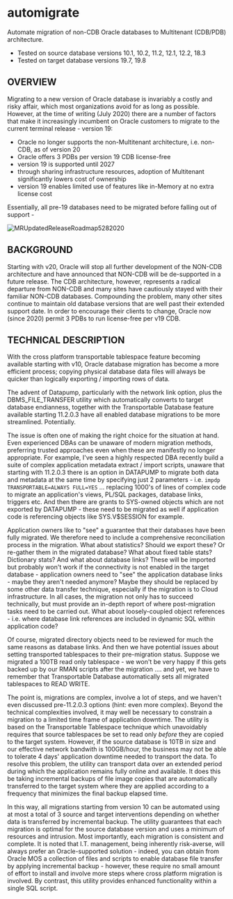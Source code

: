 # automigrate
Automate migration of non-CDB Oracle databases to Multitenant (CDB/PDB) architecture.
- Tested on source database versions 10.1, 10.2, 11.2, 12.1, 12.2, 18.3
- Tested on target database versions 19.7, 19.8 

OVERVIEW
--------
Migrating to a new version of Oracle database is invariably a costly and risky affair, which most organizations avoid for as long as possible. However, at the time of writing (July 2020) there are a number of factors that make it increasingly incumbent on Oracle customers to migrate to the current terminal release - version 19:
- Oracle no longer supports the non-Multitenant architecture, i.e. non-CDB, as of version 20
- Oracle offers 3 PDBs per version 19 CDB license-free
- version 19 is supported until 2027
- through sharing infrastructure resources, adoption of Multitenant significantly lowers cost of ownership
- version 19 enables limited use of features like in-Memory at no extra license cost

Essentially, all pre-19 databases need to be migrated before falling out of support -

![MRUpdatedReleaseRoadmap5282020](https://user-images.githubusercontent.com/42802860/90099785-2e6a2400-dd33-11ea-826f-661b58bf3d0b.png)



BACKGROUND
----------
Starting with v20, Oracle will stop all further development of the NON-CDB architecture and have announced that NON-CDB will be de-supported in a future release. The CDB architecture, however, represents a radical departure from NON-CDB and many sites have cautiously stayed with their familiar NON-CDB databases. Compounding the problem, many other sites continue to maintain old database versions that are well past their extended support date. In order to encourage their clients to change, Oracle now (since 2020) permit 3 PDBs to run license-free per v19 CDB.

TECHNICAL DESCRIPTION
---------------------
With the cross platform transportable tablespace feature becoming available starting with v10, Oracle database migration has become a more efficient process; copying physical database data files will always be quicker than logically exporting / importing rows of data.

The advent of Datapump, particularly with the network link option, plus the DBMS_FILE_TRANSFER utility which automatically converts to target database endianness, together with the Transportable Database feature available starting 11.2.0.3 have all enabled database migrations to be more streamlined. Potentially.

The issue is often one of making the right choice for the situation at hand. Even experienced DBAs can be unaware of modern migration methods, preferring trusted approaches even when these are manifestly no longer appropriate. For example, I've seen a highly respected DBA recently build a suite of complex application metadata extract / import scripts, unaware that starting with 11.2.0.3 there is an option in DATAPUMP to migrate both data and metadata at the same time by specifying just 2 parameters - i.e. `impdp TRANSPORTABLE=ALWAYS FULL=YES` ... replacing 1000's of lines of complex code to migrate an application's views, PL/SQL packages, database links, triggers etc. And then there are grants to SYS-owned objects which are not exported by DATAPUMP - these need to be migrated as well if application code is referencing objects like SYS.V$SESSION for example.

Application owners like to "see" a guarantee that their databases have been fully migrated. We therefore need to include a comprehensive reconciliation process in the migration. What about statistics? Should we export these? Or re-gather them in the migrated database? What about fixed table stats? Dictionary stats? And what about database links? These will be imported but probably won't work if the connectivity is not enabled in the target database - application owners need to "see" the application database links - maybe they aren't needed anymore? Maybe they should be replaced by some other data transfer technique, especially if the migration is to Cloud infrastructure. In all cases, the migration not only has to succeed technically, but must provide an in-depth report of where post-migration tasks need to be carried out. What about loosely-coupled object references - i.e. where database link references are included in dynamic SQL within application code? 

Of course, migrated directory objects need to be reviewed for much the same reasons as database links. And then we have potential issues about setting transported tablespaces to their pre-migration status. Suppose we migrated a 100TB read only tablespace - we won't be very happy if this gets backed up by our RMAN scripts after the migration .... and yet, we have to remember that Transportable Database automatically sets all migrated tablespaces to READ WRITE.

The point is, migrations are complex, involve a lot of steps, and we haven't even discussed pre-11.2.0.3 options (hint: even more complex). Beyond the technical complexities involved, it may well be necessary to constrain a migration to a limited time frame of application downtime. The utility is based on the Transportable Tablespace technique which unavoidably requires that source tablespaces be set to read only *before* they are copied to the target system. However, if the source database is 10TB in size and our effective network bandwith is 100GB/hour, the business may not be able to tolerate 4 days' application downtime needed to transport the data. To resolve this problem, the utility can transport data over an extended period during which the application remains fully online and available. It does this be taking incremental backups of file image copies that are automatically transferred to the target system where they are applied according to a frequency that minimizes the final backup elapsed time.

In this way, all migrations starting from version 10 can be automated using at most a total of 3 source and target interventions depending on whether data is transferred by incremental backup. The utility guarantees that each migration is optimal for the source database version and uses a minimum of resources and intrusion. Most importantly, each migration is consistent and complete. It is noted that I.T. management, being inherently risk-averse, will always prefer an Oracle-supported solution - indeed, you can obtain from Oracle MOS a collection of files and scripts to enable database file transfer by applying incremental backup - however, these require no small amount of effort to install and involve more steps where cross platform migration is involved. By contrast, this utility provides enhanced functionality within a single SQL script.
